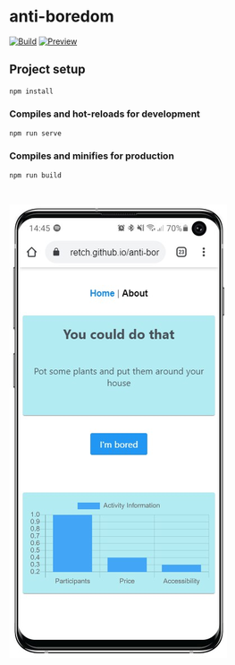 # anti-boredom

[![Build](https://img.shields.io/github/workflow/status/Retch/anti-boredom/Build?style=flat&logo=vue.js)](https://github.com/Retch/anti-boredom/actions?query=workflow%3ABuild)
[![Preview](https://img.shields.io/static/v1?label=GH-Pages&message=Preview&color=yellow&logo=google-chrome)](https://retch.github.io/anti-boredom/)

## Project setup

```
npm install
```

### Compiles and hot-reloads for development

```
npm run serve
```

### Compiles and minifies for production

```
npm run build
```
<br>

[![text](screenshot.jpg)](https://retch.github.io/anti-boredom/)
